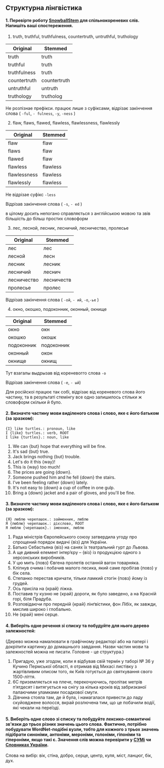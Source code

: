 ## Структурна лінгвістика

#### 1. Перевірте роботу [SnowballStem](http://snowballstem.org/) для спільнокореневих слів. Напишіть ваші спостереження.

1. truth, truthful, truthfulness, countertruth, untruthful, truthology

| **Original** | **Stemmed**  |
|--------------|--------------|
| truth        | truth        |
| truthful     | truth        |
| truthfulness | truth        |
| countertruth | countertruth |
| untruthful   | untruth      |
| truthology   | trutholog    |

Не розпізнае префікси.
працює лише з суфіксами, відрізає закінчення слова ( ```-ful```, ```- fulness```, ```-y```, ```-ness``` )

2. flaw, flaws, flawed, flawless, flawlessness, flawlessly

| **Original** | **Stemmed** |
|--------------|-------------|
| flaw         | flaw        |
| flaws        | flaw        |
| flawed       | flaw        |
| flawless     | flawless    |
| flawlessness | flawless    |
| flawlessly   | flawless    |

Не відрізае суфікс ```-less```

Відрізав закінчення слова ( ```-s```, ```- ed``` )

в цілому досить непогано справляється з англійською мовою та звів більшість до більш простих словоформ
 
3. лес, лесной, лесник, лесничий, лесничество, пролесье

| **Original** | **Stemmed** |
|--------------|-------------|
| лес          | лес         |
| лесной       | лесн        |
| лесник       | лесник      |
| лесничий     | леснич      |
| лесничество  | лесничеств  |
| пролесье     | пролес      |

Відрізав закінчення слова ( ```-ой```, ```- ий```, ```-о```,```-ье``` )

4. окно, окошко, подоконник, оконный, окнище

| **Original** | **Stemmed** |
|--------------|-------------|
| окно         | окн         |
| окошко       | окошк       |
| подоконник   | подоконник  |
| оконный      | окон        |
| окнище       | окнищ       |

Тут взагалы выдрызав від кореневогго слова ```-о```

Відрізав закінчення слова ( ```-е```, ```- ый```)

Для російскоі працює так собі, відрізає від кореневого слова його частину, та в результаті стемінгу все одно залишилось стільки ж словоформ скільки й було. 
#### 2. Визначте частину мови виділеного слова і слово, яке є його батьком (за зразком):

```
{I} like turtles.: pronoun, like  
I {like} turtles.: verb, ROOT  
I like {turtles}.: noun, like
```

1. We can {but} hope that everything will be fine.
2. It's sad {but} true.
3. Jack brings nothing {but} trouble.
4. Let's do it this {way}!
5. This is {way} too much!
6. The prices are going {down}.
7. Someone pushed him and he fell {down} the stairs.
8. I’ve been feeling rather {down} lately.
9. It's not easy to {down} a cup of coffee in one gulp.
10. Bring a {down} jacket and a pair of gloves, and you'll be fine.

#### 3. Визначте частину мови виділеного слова і слово, яке є його батьком (за зразком):

```
{Я} люблю черепашок.: займенник, люблю  
Я {люблю} черепашок.: дієслово, ROOT  
Я люблю {черепашок}.: іменник, люблю  
```

1. Рада міністрів Європейського союзу затвердила угоду про спрощений порядок видачі {віз} для України.
2. Батько Себастьяна {віз} на санях їх театральний гурт до Львова.
3. А ще дивний елемент інтер’єру – {віз} із продукцією одного з херсонських виробників.
4. У цю мить {повз} Євгена пролетів останній вагон товарняка.
5. Кліпнув очима і побачив малого песика, який саме пробігав {повз} у бік села.
6. Степанко перестав кричати, тільки ламкий стогін {повз} йому із грудей.
7. Ось присіла на {край} ліжка.
8. Поставив ту кузню не {край} дороги, як було заведено, а на Красній горі, біля Прадуба.
9. Розповідаючи про передній {край} лінґвістики, фон Лібіх, як завжди, мислив широко і глобально.
10. Не {край} мені серце.

#### 4. Виберіть одне речення зі списку та побудуйте для нього дерево залежностей:

(Дерево можна намалювати в графічному редакторі або на папері і докріпити картинку до домашнього завдання. Назви частин мови та залежностей можна не писати. Головне - це структура.)

1. Пригадую, уже згодом, коли я відбував свій термін у таборі № 36 у Кучино Пермської області, я отримав від Михасі листівку з жартівливим описом того, як Київ готується до святкування свого 1500-ліття.
2. 6C приземляється на плече, перекочуючись, пролітає метрів п’ятдесят і витягується на снігу за кілька кроків від забризканої палаючими уламками посадкової смуги.
3. Дівчина стояла там, де й була, і намагалася привести до ладу скуйовджене волосся, вкрай розлючена тим, що це побачили водії, які чекали на переїзді.

#### 5. Виберіть одне cлово зі списку та побудуйте лексико-семантичні зв'язки до трьох різних значень цього слова. Фактично, потрібно побудувати WordNet-подібні вузли, тобто для кожного з трьох значень підібрати синоніми, антоніми, мероніми, голоніми, гіпоніми та гіпероніми, якщо такі є. Значення слів можна перевірити у [СУМі](http://sum.in.ua/) чи [Словниках України](http://lcorp.ulif.org.ua/dictua/).

Слова на вибір: вік, стіна, добро, серце, центр, куля, міст, ланцюг, бік, дух.
